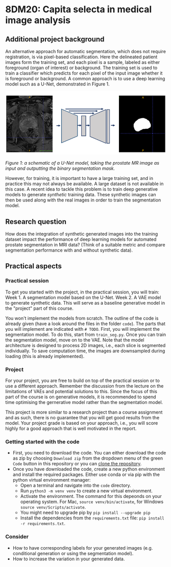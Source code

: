 # 8DM20: Capita selecta in medical image analysis

## Additional project background

An alternative approach for automatic segmentation, which does not require registration, is via pixel-based classification. Here the delineated patient images form the training set, and each pixel is a sample, labeled as either foreground (organ of interest) or background. 
The training set is used to train a classifier which predicts for each pixel of the input image whether it is foreground or background. A common approach is to use a deep learning model such as a U-Net, demonstrated in Figure 1.

![figure 1](segment.png "Title")

*Figure 1: a schematic of a U-Net model, taking the prostate MR image as input and outputting the binary segmentation mask.*

However, for training, it is important to have a large training set, and in practice this may not always be available. A large dataset is not available in this case. A recent idea to tackle this problem is to train deep generative models to generate _synthetic_ training data. These synthetic images can then be used along with the real images in order to train the segmentation model.

## Research question

How does the integration of synthetic generated images into the training dataset impact the performance of deep learning models for automated prostate segmentation in MRI data? (Think of a suitable metric and compare segmentation performance with and without synthetic data).

## Practical aspects

### Practical session

To get you started with the project, in the practical session, you will train: 
Week 1. A segmentation model based on the U-Net.
Week 2. A VAE model to generate synthetic data. This will serve as a baseline generative model in the "project" part of this course. 

<!-- The practical session will introduce a segmentation model based on the U-Net and a baseline VAE implementation. -->
You won't implement the models from scratch. The outline of the code is already given (have a look around the files in the folder `code`). The parts that you will implement are indicated with `# TODO`. 
First, you will implement the segmentation model. To do this, start from `train_seg.py`. Once you can  train the segmentation model, move on to the VAE.
Note that the model architecture is designed to process 2D images, i.e., each slice is segmented individually. To save computation time, the images are downsampled during loading (this is already implemented).  

### Project

For your project, you are free to build on top of the practical session or to use a different approach. Remember the discussion from the lecture on the limitations of VAEs and potential solutions to this. Since the focus of this part of the course is on generative models, it is recommended to spend time optimising the gernerative model rather than the segmentation model.

This project is more similar to a research project than a course assignment and as such, there is no guarantee that you will get good results from the model. Your project grade is based on your approach, i.e., you will score highly for a good approach that is well motivated in the report. 

### Getting started with the code

- First, you need to download the code. You can either download the code as zip by choosing `Download zip` from the dropdown menu of the green `Code` button in this repository or you can [clone the repository](https://docs.github.com/en/repositories/creating-and-managing-repositories/cloning-a-repository).
- Once you have downloaded the code, create a new python environment and install the required packages. Either use conda or via pip with the python virtual environment manager:
  - Open a terminal and navigate into the `code` directory.
  - Run `python3 -m venv venv` to create a new virtual environment.
  - Activate the environment. The command for this depeonds on your operating system. For Mac, `source venv/bin/activate`, for Windows `source venv/Scripts/activate`.
  - You might need to upgrade pip by `pip install --upgrade pip`
  - Install the dependencies from the `requirements.txt` file: `pip install -r requirements.txt`.
  
  
### Consider
- How to have corresponding labels for your generated images (e.g. conditional generation or using the segmentation model).
- How to increase the variation in your generated data.




